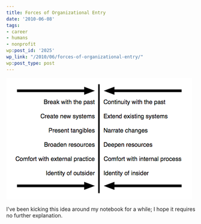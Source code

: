 ```yaml
---
title: Forces of Organizational Entry
date: '2010-06-08'
tags:
- career
- humans
- nonprofit
wp:post_id: '2025'
wp_link: "/2010/06/forces-of-organizational-entry/"
wp:post_type: post
---
```


[ ![](2010-06-08-Forces-of-Organizational-Entry/organizational-entry.png "organizational entry") ](2010-06-08-Forces-of-Organizational-Entry/organizational-entry.png)

I've been kicking this idea around my notebook for a while; I hope it requires no further explanation.
